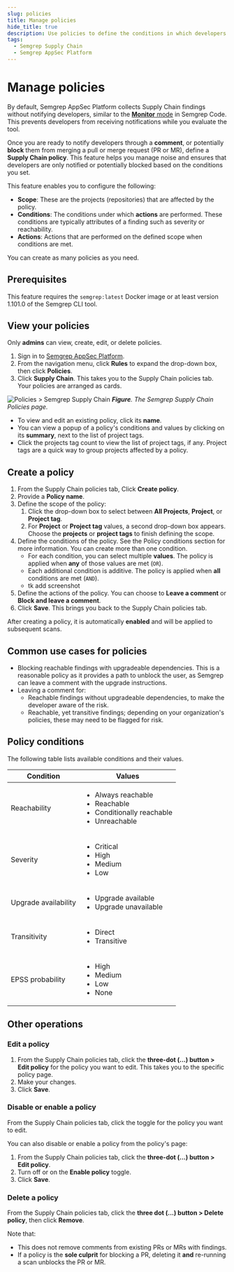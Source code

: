 ```yaml
---
slug: policies
title: Manage policies
hide_title: true
description: Use policies to define the conditions in which developers are notified of a finding or potentially blocked from merging their PR or MR.
tags:
  - Semgrep Supply Chain
  - Semgrep AppSec Platform
---
```


# Manage policies

By default, Semgrep AppSec Platform collects Supply Chain findings without notifying developers, similar to the [**Monitor** mode](/semgrep-code/policies#block-a-pr-or-mr-through-rule-modes) in Semgrep Code. This prevents developers from receiving notifications while you evaluate the tool.

Once you are ready to notify developers through a **comment**, or potentially **block** them from merging a pull or merge request (PR or MR), define a **Supply Chain policy**. This feature helps you manage noise and ensures that developers are only notified or potentially blocked based on the conditions you set.

This feature enables you to configure the following:

- **Scope**: These are the projects (repositories) that are affected by the policy.
- **Conditions**: The conditions under which **actions** are performed. These conditions are typically attributes of a finding such as severity or reachability. 
- **Actions**: Actions that are performed on the defined scope when conditions are met.

You can create as many policies as you need.

## Prerequisites

This feature requires the `semgrep:latest` Docker image or at least version 1.101.0 of the Semgrep CLI tool.

## View your policies

Only **admins** can view, create, edit, or delete policies.

1. Sign in to [<i class="fas fa-external-link fa-xs"></i> Semgrep AppSec Platform](https://semgrep.dev/login).
1. From the navigation menu, click **Rules** to expand the drop-down box, then click **Policies**.
1. Click **Supply Chain**. This takes you to the Supply Chain policies tab. Your policies are arranged as cards.

![Policies > Semgrep Supply Chain](/img/ssc-policies-card.png#md-width)
_**Figure**. The Semgrep Supply Chain Policies page._

- To view and edit an existing policy, click its **name**.
- You can view a popup of a policy's conditions and values by clicking on its **summary**, next to the list of project tags.
- Click the projects tag count to view the list of project tags, if any. Project tags are a quick way to group projects affected by a policy.

## Create a policy

1. From the Supply Chain policies tab, Click **<i class="fa-solid fa-plus"></i> Create policy**.
1. Provide a **Policy name**.
1. Define the scope of the policy:
    1. Click the drop-down box to select between **All Projects**, **Project**, or **Project tag**.
    1. For **Project** or **Project tag** values, a second drop-down box appears. Choose the **projects** or **project tags** to finish defining the scope.
1. Define the conditions of the policy. See the Policy conditions section for more information. You can create more than one condition.
    - For each condition, you can select multiple **values**. The policy is applied when **any** of those values are met (`OR`).
    - Each additional condition is additive. The policy is applied when **all** conditions are met (`AND`).
    - tk add screenshot
1. Define the actions of the policy. You can choose to **Leave a comment** or **Block and leave a comment**.
1. Click **Save**. This brings you back to the Supply Chain policies tab.

After creating a policy, it is automatically **enabled** and will be applied to subsequent scans.

## Common use cases for policies

- Blocking reachable findings with upgradeable dependencies. This is a reasonable policy as it provides a path to unblock the user, as Semgrep can leave a comment with the upgrade instructions.
- Leaving a comment for:
  - Reachable findings without upgradeable dependencies, to make the developer aware of the risk.
  - Reachable, yet transitive findings; depending on your organization's policies, these may need to be flagged for risk.

## Policy conditions

The following table lists available conditions and their values.

| Condition | Values|
| -------  | ------ |
| Reachability      | <ul><li>Always reachable</li><li>Reachable</li><li>Conditionally reachable</li> <li>Unreachable</li> </ul>       |
| Severity         | <ul><li>Critical</li><li>High</li><li>Medium</li><li>Low</li>  </ul>      |
| Upgrade availability         | <ul> <li>Upgrade available</li> <li>Upgrade unavailable</li> </ul>       |
| Transitivity  | <ul><li>Direct</li> <li>Transitive</li></ul> |
| EPSS probability  | <ul> <li>High</li><li>Medium</li><li>Low</li><li>None</li> </ul>   |

## Other operations

### Edit a policy

1. From the Supply Chain policies tab, click the **three-dot (...) button > Edit policy** for the policy you want to edit. This takes you to the specific policy page.
1. Make your changes.
1. Click **Save**.

### Disable or enable a policy

From the Supply Chain policies tab, click the toggle for the policy you want to edit.

You can also disable or enable a policy from the policy's page:

1. From the Supply Chain policies tab, click the **three-dot (...) button > Edit policy**.
1. Turn off or on the **Enable policy** toggle.
1. Click **Save**.

### Delete a policy

From the Supply Chain policies tab, click the **three dot (...) button > Delete policy**, then click **Remove**.

Note that: 

- This does not remove comments from existing PRs or MRs with findings.
- If a policy is the **sole culprit** for blocking a PR, deleting it **and** re-running a scan unblocks the PR or MR.
